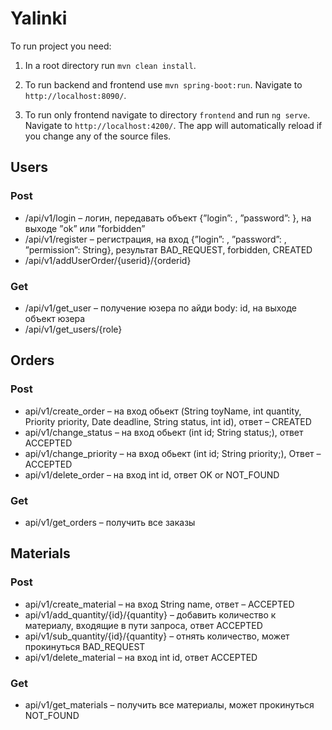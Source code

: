 # Yalinki

To run project you need:

1. In a root directory run `mvn clean install`.
   
2. To run backend and frontend use `mvn spring-boot:run`. Navigate to `http://localhost:8090/`.

3. To run only frontend navigate to directory `frontend` and run `ng serve`. Navigate to `http://localhost:4200/`. The app will automatically reload if you change any of the source files.


## Users
### Post
* /api/v1/login – логин, передавать объект {”login”:       ,   ”password”: }, на выходе ”ok” или ”forbidden”
* /api/v1/register – регистрация, на вход  {”login”:       ,   ”password”:   , ”permission”: String}, результат BAD_REQUEST, forbidden,  CREATED
* /api/v1/addUserOrder/{userid}/{orderid}

### Get
* /api/v1/get_user – получение юзера по айди body: id, на выходе объект юзера
* /api/v1/get_users/{role}
## Orders
### Post
* api/v1/create_order – на вход обьект (String toyName, int quantity, Priority priority, Date deadline, String status, int id), ответ – CREATED
* api/v1/change_status – на вход обьект (int id; String status;), ответ ACCEPTED
* api/v1/change_priority – на вход обьект (int id; String priority;), Ответ – ACCEPTED
* api/v1/delete_order – на вход int id, ответ OK or  NOT_FOUND
### Get
* api/v1/get_orders – получить все заказы
## Materials
### Post
* api/v1/create_material – на вход String name, ответ – ACCEPTED
* api/v1/add_quantity/{id}/{quantity} – добавить количество к материалу, входящие в пути запроса, ответ ACCEPTED
* api/v1/sub_quantity/{id}/{quantity} – отнять количество, может прокинуться BAD_REQUEST
* api/v1/delete_material – на вход int id, ответ ACCEPTED
### Get
* api/v1/get_materials – получить все материалы, может прокинуться NOT_FOUND

